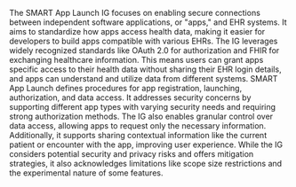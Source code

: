The SMART App Launch IG focuses on enabling secure connections between independent software applications, or "apps," and EHR systems. It aims to standardize how apps access health data, making it easier for developers to build apps compatible with various EHRs. The IG leverages widely recognized standards like OAuth 2.0 for authorization and FHIR for exchanging healthcare information. This means users can grant apps specific access to their health data without sharing their EHR login details, and apps can understand and utilize data from different systems. SMART App Launch defines procedures for app registration, launching, authorization, and data access. It addresses security concerns by supporting different app types with varying security needs and requiring strong authorization methods. The IG also enables granular control over data access, allowing apps to request only the necessary information. Additionally, it supports sharing contextual information like the current patient or encounter with the app, improving user experience. While the IG considers potential security and privacy risks and offers mitigation strategies, it also acknowledges limitations like scope size restrictions and the experimental nature of some features. 

